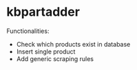 # kbpartadder

Functionalities:
- Check which products exist in database
- Insert single product
- Add generic scraping rules